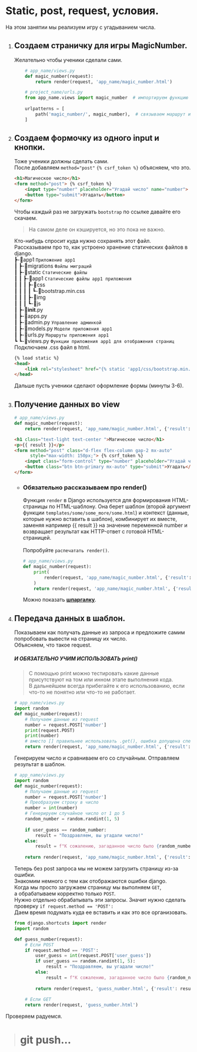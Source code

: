 # Static, post, request, условия.
На этом занятии мы реализуем игру с угадыванием числа.

1.  ## Создаем страничку для игры MagicNumber.
    Желательно чтобы ученики сделали сами.
    ```python
        # app_name/views.py
        def magic_number(request):
            return render(request, 'app_name/magic_number.html')
    ```
    ```python
        # project_name/urls.py
        from app_name.views import magic_number  # импортируем функцию
        
        urlpatterns = [
            path('magic_number/', magic_number),  # связываем маршрут и функцию
        ]
    ```
2.  ## Создаем формочку из одного input и кнопки.
    Тоже ученики должны сделать сами.<br>
    После добавляем `method="post"` `{% csrf_token %}` объясняем, что это.
    ```html
    <h1>Магическое число</h1>
    <form method="post"> {% csrf_token %} 
        <input type="number" placeholder="Угадай число" name="number">
        <button type="submit">Угадать</button>
    </form>
    ```
    Чтобы каждый раз не загружать `bootstrap` по ссылке давайте его скачаем.
    > На самом деле он кэшируется, но это пока не важно.
    
    Кто-нибудь спросит куда нужно сохранять этот файл.<br>
    Рассказываем про то, как устроено хранение статических файлов в django.<br>
     ┣-📂app1 `Приложение app1`<br>
     ┃    ┣-📂migrations `Файлы миграций`<br>
     ┃    ┣-📂static `Статические файлы`<br>
     ┃    ┃    ┣-📂app1 `Статические файлы app1 приложения`<br>
     ┃    ┃    ┃    ┣-📂css<br>
     ┃    ┃    ┃    ┃    ┗-📜bootstrap.min.css<br>
     ┃    ┃    ┃    ┣-📂img<br>
     ┃    ┃    ┃    ┗-📂js<br>
     ┃    ┣-📜__init__.py<br>
     ┃    ┣-📜apps.py<br>
     ┃    ┣-📜admin.py `Управление админкой`<br>
     ┃    ┣-📜models.py `Модели приложения app1`<br>
     ┃    ┣-📜urls.py `Маршруты приложения app1`<br>
     ┗    ┗-📜views.py `Функции приложения app1 для отображения страниц`<br>
    Подключаем .css файл в html.
    ```html
    {% load static %}
    <head>
        <link rel="stylesheet" href="{% static 'app1/css/bootstrap.min.css' %}"> 
    </head>
    ```
    Дальше пусть ученики сделают оформление формы (минуты 3-6).

3.  ## Получение данных во view
    ```python
    # app_name/views.py
    def magic_number(request):
        return render(request, 'app_name/magic_number.html', {'result': 'Победа'})
    ```
    ```html
    <h1 class="text-light text-center ">Магическое число</h1>
    <p>{{ result }}</p>
    <form method="post" class="d-flex flex-column gap-2 mx-auto"
          style="max-width: 150px;"> {% csrf_token %}
        <input class="form-control" type="number" placeholder="Угадай число" name="number">
        <button class="btn btn-primary mx-auto" type="submit">Угадать</button>
    </form>
    ```
    *   ### Обязательно рассказываем про render()
        Функция `render` в Django используется для формирования HTML-страницы по HTML-шаблону. 
        Она берет шаблон (второй аргумент функции `templates/some/some_more/some.html`) 
        и контекст (данные, которые нужно вставить в шаблон), комбинирует их вместе,
        заменяя например {{ result }} на значение переменной number
        и возвращает результат как HTTP-ответ с готовой HTML-страницей.<br><br>
        Попробуйте `распечатать render()`.
        ```python
        # app_name/views.py
        def magic_number(request):
            print(
                render(request, 'app_name/magic_number.html', {'result': number})
            )
            return render(request, 'app_name/magic_number.html', {'result': 'Победа'})
        ```
        Можно показать 
        **[шпаргалку](https://github.com/Artasov/itcompot-methods/blob/main/django-base.md#%D0%BF%D0%B5%D1%80%D0%B5%D0%B4%D0%B0%D1%87%D0%B0-%D0%BF%D0%B5%D1%80%D0%B5%D0%BC%D0%B5%D0%BD%D0%BD%D1%8B%D1%85-%D0%B2%D0%BD%D1%83%D1%82%D1%80%D1%8C-%D1%88%D0%B0%D0%B1%D0%BB%D0%BE%D0%BD%D0%B0)**.

        
4.  ## Передача данных в шаблон.
    Показываем как получать данные из запроса и предложите самим попробовать вывести на страницу их число.<br>
    Объясняем, что такое request.
    ##### И ОБЯЗАТЕЛЬНО УЧИМ ИСПОЛЬЗОВАТЬ print()
       > С помощью print можно тестировать какие данные присутствуют на том или инном этапе выполнения кода.<br>
       > В дальнейшем всегда прибегайте к его использованию, если что-то не понятно или что-то не работает.
    ```python
    # app_name/views.py
    import random
    def magic_number(request):
        # Получаем данные из request
        number = request.POST['number']
        print(request.POST)
        print(number)
        # вместо [] правильнее использовать .get(), ошибка допущена специально.
        return render(request, 'app_name/magic_number.html', {'result': number})
    ```
    
     Генерируем число и сравниваем его со случайным. Отправляем результат в шаблон.
    ```python
    # app_name/views.py
    import random
    def magic_number(request):
        # Получаем данные из request
        number = request.POST['number']
        # Преобразуем строку в число
        number = int(number)
        # Генерируем случайное число от 1 до 5
        random_number = random.randint(1, 5)
        
        if user_guess == random_number:
            result = "Поздравляем, вы угадали число!"
        else:
            result = f"К сожалению, загаданное число было {random_number}. Попробуйте ещё раз."
            
        return render(request, 'app_name/magic_number.html', {'result': number})
    ```
    Теперь без post запроса мы не можем загрузить страницу из-за ошибки.<br>
    Знакомим немного с тем как отображаются ошибки django.<br>
    Когда мы просто загружаем страницу мы выполняем `GET`, <br>
    а обрабатываем корректно только `POST`.<br>
    Нужно отдельно обрабатывать эти запросы.
    Значит нужно сделать проверку `if request.method == 'POST':`<br>
    Даем время подумать куда ее вставить и как это все организовать.<br>
    ```python
    from django.shortcuts import render
    import random
    
    def guess_number(request):
        # Если POST
        if request.method == 'POST':
            user_guess = int(request.POST['user_guess'])
            if user_guess == random.randint(1, 5):
                result = "Поздравляем, вы угадали число!"
            else:
                result = f"К сожалению, загаданное число было {random_number}. Попробуйте ещё раз."
            
            return render(request, 'guess_number.html', {'result': result})
        
        # Если GET
        return render(request, 'guess_number.html')
    ```
    
Проверяем радуемся.
># git push...